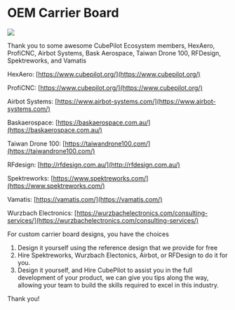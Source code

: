 # OEM Carrier Board

![](../.gitbook/assets/cubepilot-ecosystem-oem-carrier-board-poster.jpg)

Thank you to some awesome CubePilot Ecosystem members, HexAero, ProfiCNC, Airbot Systems, Bask Aerospace, Taiwan Drone 100, RFDesign, Spektreworks, and Vamatis

HexAero: [https://www.cubepilot.org/](https://www.cubepilot.org/)

ProfiCNC: [https://www.cubepilot.org/](https://www.cubepilot.org/)

Airbot Systems: [https://www.airbot-systems.com/](https://www.airbot-systems.com/)

Baskaerospace: [https://baskaerospace.com.au/](https://baskaerospace.com.au/)

Taiwan Drone 100: [https://taiwandrone100.com/](https://taiwandrone100.com/)

RFdesign: [http://rfdesign.com.au/](http://rfdesign.com.au/)

Spektreworks: [https://www.spektreworks.com/](https://www.spektreworks.com/)

Vamatis: [https://vamatis.com/](https://vamatis.com/)  
  
Wurzbach Electronics: [https://wurzbachelectronics.com/consulting-services/](https://wurzbachelectronics.com/consulting-services/)

For custom carrier board designs, you have the choices

1. Design it yourself using the reference design that we provide for free
2. Hire Spektreworks, Wurzbach Electonics, Airbot, or RFDesign to do it for you.
3. Design it yourself, and Hire CubePilot to assist you in the full development of your product, we can give you tips along the way, allowing your team to build the skills required to excel in this industry.

Thank you!

